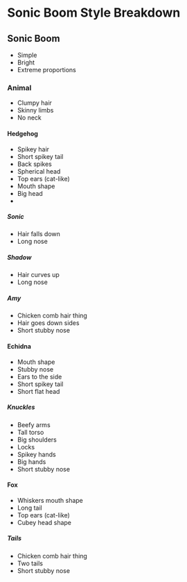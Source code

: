 # Sonic Boom Style Breakdown

## Sonic Boom
- Simple
- Bright
- Extreme proportions

### Animal
- Clumpy hair
- Skinny limbs
- No neck

#### Hedgehog
- Spikey hair
- Short spikey tail
- Back spikes
- Spherical head
- Top ears (cat-like)
- Mouth shape
- Big head
- 

##### Sonic
- Hair falls down
- Long nose

##### Shadow
- Hair curves up
- Long nose

##### Amy
- Chicken comb hair thing
- Hair goes down sides
- Short stubby nose

#### Echidna
- Mouth shape
- Stubby nose
- Ears to the side
- Short spikey tail
- Short flat head

##### Knuckles
- Beefy arms
- Tall torso
- Big shoulders
- Locks
- Spikey hands
- Big hands
- Short stubby nose

#### Fox
- Whiskers mouth shape
- Long tail
- Top ears (cat-like)
- Cubey head shape

##### Tails
- Chicken comb hair thing
- Two tails
- Short stubby nose
